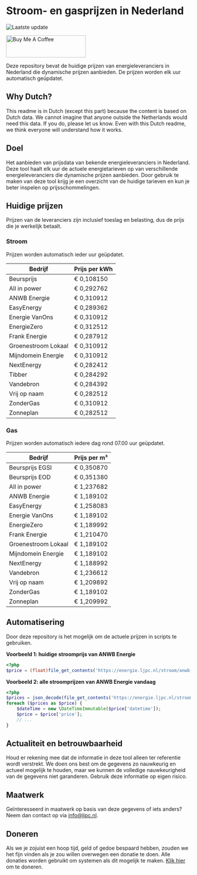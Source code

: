 # Stroom- en gasprijzen in Nederland

![Laatste update](https://img.shields.io/badge/laatste%20update-2024--08--07%2008%3A00%20CET-brightgreen)

<a href="https://www.buymeacoffee.com/Lars-" target="_blank"><img src="https://cdn.buymeacoffee.com/buttons/v2/default-orange.png" alt="Buy Me A Coffee" height="60" style="height: 60px !important;width: 217px !important;" ></a>

Deze repository bevat de huidige prijzen van energieleveranciers in Nederland die dynamische prijzen aanbieden. De prijzen worden elk uur automatisch geüpdatet.

## Why Dutch?

This readme is in Dutch (except this part) because the content is based on Dutch data. We cannot imagine that anyone outside the Netherlands would need this data. If you do, please let us know. Even with this Dutch readme, we think
everyone will understand how it works.

## Doel

Het aanbieden van prijsdata van bekende energieleveranciers in Nederland. Deze tool haalt elk uur de actuele energietarieven op van verschillende energieleveranciers die dynamische prijzen aanbieden. Door gebruik te maken van deze tool
krijg je een overzicht van de huidige tarieven en kun je beter inspelen op prijsschommelingen.

## Huidige prijzen

Prijzen van de leveranciers zijn inclusief toeslag en belasting, dus de prijs die je werkelijk betaalt.

### Stroom

Prijzen worden automatisch ieder uur geüpdatet.

 Bedrijf | Prijs per kWh 
---------|---------------
Beursprijs | € 0,108150
All in power | € 0,292762
ANWB Energie | € 0,310912
EasyEnergy | € 0,289362
Energie VanOns | € 0,310912
EnergieZero | € 0,312512
Frank Energie | € 0,287912
Groenestroom Lokaal | € 0,310912
Mijndomein Energie | € 0,310912
NextEnergy | € 0,282412
Tibber | € 0,284292
Vandebron | € 0,284392
Vrij op naam | € 0,282512
ZonderGas | € 0,310912
Zonneplan | € 0,282512


### Gas

Prijzen worden automatisch iedere dag rond 07.00 uur geüpdatet.

 Bedrijf | Prijs per m³ 
---------|--------------
Beursprijs EGSI | € 0,350870
Beursprijs EOD | € 0,351380
All in power | € 1,237682
ANWB Energie | € 1,189102
EasyEnergy | € 1,258083
Energie VanOns | € 1,189102
EnergieZero | € 1,189992
Frank Energie | € 1,210470
Groenestroom Lokaal | € 1,189102
Mijndomein Energie | € 1,189102
NextEnergy | € 1,188992
Vandebron | € 1,236612
Vrij op naam | € 1,209892
ZonderGas | € 1,189102
Zonneplan | € 1,209992


## Automatisering

Door deze repository is het mogelijk om de actuele prijzen in scripts te gebruiken.

**Voorbeeld 1: huidige stroomprijs van ANWB Energie**

```php
<?php
$price = (float)file_get_contents('https://energie.ljpc.nl/stroom/anwb-energie-nu.txt');

```

**Voorbeeld 2: alle stroomprijzen van ANWB Energie vandaag**

```php
<?php
$prices = json_decode(file_get_contents('https://energie.ljpc.nl/stroom/all-in-power-vandaag.json'),true);
foreach ($prices as $price) {
    $dateTime = new \DateTimeImmutable($price['datetime']);
    $price = $price['price'];
    // ...
}
```

## Actualiteit en betrouwbaarheid

Houd er rekening mee dat de informatie in deze tool alleen ter referentie wordt verstrekt. We doen ons best om de gegevens zo nauwkeurig en actueel mogelijk te houden, maar we kunnen de volledige nauwkeurigheid van de gegevens niet
garanderen. Gebruik deze informatie op eigen risico.

## Maatwerk

Geïnteresseerd in maatwerk op basis van deze gegevens of iets anders? Neem dan contact op
via [info@ljpc.nl](mailto:info@ljpc.nl?subject=Energie%20prijzen).

## Doneren

Als we je zojuist een hoop tijd, geld of gedoe bespaard hebben, zouden we het fijn vinden als je zou willen overwegen een
donatie te doen. Alle donaties worden gebruikt om systemen als dit mogelijk te
maken. [Klik hier](https://www.buymeacoffee.com/Lars-) om te doneren.
